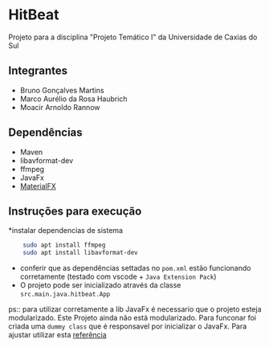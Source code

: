 # HitBeat

Projeto para a disciplina "Projeto Temático I" da Universidade de Caxias do Sul

## Integrantes

* Bruno Gonçalves Martins
* Marco Aurélio da Rosa Haubrich
* Moacir Arnoldo Rannow

## Dependências

* Maven
* libavformat-dev
* ffmpeg
* JavaFx
* [MaterialFX](https://github.com/palexdev/MaterialFX/)

## Instruções para execução

*instalar dependencias de sistema

```bash
    sudo apt install ffmpeg
    sudo apt install libavformat-dev
```

* conferir que as dependências settadas no `pom.xml` estão funcionando corretamente (testado com vscode + `Java Extension Pack`)
* O projeto pode ser inicializado através da classe `src.main.java.hitbeat.App`

ps:: para utilizar corretamente a lib JavaFx é necessario que o projeto esteja modularizado. Este Projeto ainda não está modularizado. Para funconar foi criada uma `dummy class` que é responsavel por inicializar o JavaFx. Para ajustar utilizar esta [referência](https://edencoding.com/runtime-components-error/#:~:text=A%20“Runtime%20Components%20are%20Missing,modules%2C%20using%20command%20line%20arguments.)
